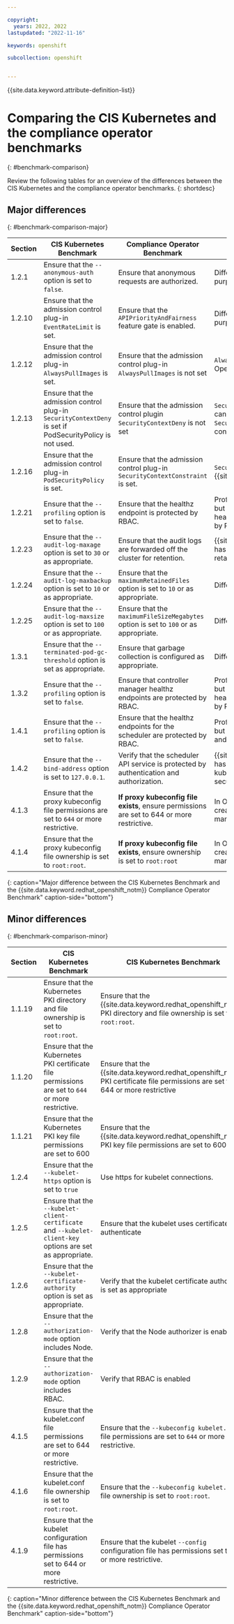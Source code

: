```yaml
---

copyright: 
  years: 2022, 2022
lastupdated: "2022-11-16"

keywords: openshift

subcollection: openshift


---
```


{{site.data.keyword.attribute-definition-list}}




# Comparing the CIS Kubernetes and the compliance operator benchmarks
{: #benchmark-comparison}

Review the following tables for an overview of the differences between the CIS Kubernetes and the compliance operator benchmarks.
{: shortdesc}

## Major differences
{: #benchmark-comparison-major}

| Section | CIS Kubernetes Benchmark| Compliance Operator Benchmark| Description |
| ---| --- | --- | --- |
| 1.2.1 | Ensure that the `--anonymous-auth` option is set to `false`. | Ensure that anonymous requests are authorized. | Different approaches to acheive the same purpose. |
| 1.2.10 | Ensure that the admission control plug-in `EventRateLimit` is set. | Ensure that the `APIPriorityAndFairness` feature gate is enabled. | Different approaches to achieve the same purpose.|
| 1.2.12 | Ensure that the admission control plug-in `AlwaysPullImages` is set. | Ensure that the admission control plug-in `AlwaysPullImages` is not set | `AlwaysPullImages` causes error on OpenShift. |
| 1.2.13 | Ensure that the admission control plug-in `SecurityContextDeny` is set if PodSecurityPolicy is not used. | Ensure that the admission control plugin `SecurityContextDeny` is not set | `SecurityContextDeny` admission controller can't be enabled as it conflicts with the `SecurityContextConstraint` admission controller. |
| 1.2.16 | Ensure that the admission control plug-in `PodSecurityPolicy` is set. | Ensure that the admission control plug-in `SecurityContextConstraint` is set. | `SecurityContextConstraint` is unique to {{site.data.keyword.redhat_openshift_notm}} |
| 1.2.21 | Ensure that the `--profiling` option is set to `false`. | Ensure that the healthz endpoint is protected by RBAC. | Profiling is enabled by default in OpenShift, but the profiling data is sent through the healthz port and the port must be protected by RBAC. |
| 1.2.23 | Ensure that the `--audit-log-maxage` option is set to `30` or as appropriate. | Ensure that the audit logs are forwarded off the cluster for retention. | {{site.data.keyword.redhat_openshift_notm}} has an operator for logging instead of retaining logs in the cluster. |
| 1.2.24 | Ensure that the `--audit-log-maxbackup` option is set to `10` or as appropriate. | Ensure that the `maximumRetainedFiles` option is set to `10` or as appropriate. | Different parameter names. |
| 1.2.25 | Ensure that the `--audit-log-maxsize` option is set to `100` or as appropriate. | Ensure that the `maximumFileSizeMegabytes` option is set to `100` or as appropriate. | Different parameter names. |
| 1.3.1 | Ensure that the `--terminated-pod-gc-threshold` option is set as appropriate. | Ensure that garbage collection is configured as appropriate. | Different parameter names. |
| 1.3.2 | Ensure that the `--profiling` option is set to `false`. | Ensure that controller manager healthz endpoints are protected by RBAC. | Profiling is enabled by default in OpenShift, but the profiling data is sent through the  healthz port and the port must be protected by RBAC. |
| 1.4.1 | Ensure that the `--profiling` option is set to `false`. | Ensure that the healthz endpoints for the scheduler are protected by RBAC. | Profiling is enabled by default in OpenShift, but the profiling data is sent via healthz port and the port must be protected by RBAC. |
| 1.4.2 | Ensure that the `--bind-address` option is set to `127.0.0.1`. | Verify that the scheduler API service is protected by authentication and authorization. | {{site.data.keyword.redhat_openshift_notm}} has different operator than vanilla kubernetes, and configuration for its security differs |
| 4.1.3 | Ensure that the proxy kubeconfig file permissions are set to `644` or more restrictive. | **If proxy kubeconfig file exists**, ensure permissions are set to 644 or more restrictive. | In OpenShift, the file is automatically created by `sdn` controller in a secure manner. |
| 4.1.4 | Ensure that the proxy kubeconfig file ownership is set to `root:root`. | **If proxy kubeconfig file exists**, ensure ownership is set to `root:root` | In OpenShift, the file is automatically created by `sdn` controller in a secure manner. |
{: caption="Major difference between the CIS Kubernetes Benchmark and the {{site.data.keyword.redhat_openshift_notm}} Compliance Operator Benchmark" caption-side="bottom"}

## Minor differences
{: #benchmark-comparison-minor}

| Section | CIS Kubernetes Benchmark| CIS Kubernetes Benchmark| Description |
| ---| --- | --- | --- |
| 1.1.19 | Ensure that the Kubernetes PKI directory and file ownership is set to `root:root`. | Ensure that the {{site.data.keyword.redhat_openshift_notm}} PKI directory and file ownership is set to `root:root`. | Kubernetes > {{site.data.keyword.redhat_openshift_notm}} |
| 1.1.20 | Ensure that the Kubernetes PKI certificate file permissions are set to `644` or more restrictive. | Ensure that the {{site.data.keyword.redhat_openshift_notm}} PKI certificate file permissions are set to 644 or more restrictive | Kubernetes > {{site.data.keyword.redhat_openshift_notm}} |
| 1.1.21 | Ensure that the Kubernetes PKI key file permissions are set to 600 | Ensure that the {{site.data.keyword.redhat_openshift_notm}} PKI key file permissions are set to 600 | Kubernetes > {{site.data.keyword.redhat_openshift_notm}} |
| 1.2.4 | Ensure that the `--kubelet-https` option is set to `true` | Use https for kubelet connections. | No option specified for OpenShift. |
| 1.2.5 | Ensure that the `--kubelet-client-certificate` and `--kubelet-client-key` options are set as appropriate. | Ensure that the kubelet uses certificates to authenticate | No option specified for OpenShift. |
| 1.2.6 | Ensure that the `--kubelet-certificate-authority` option is set as appropriate. | Verify that the kubelet certificate authority is set as appropriate | No option specified for OpenShift. |
| 1.2.8 | Ensure that the `--authorization-mode` option includes Node. | Verify that the Node authorizer is enabled | No option specified for OpenShift. |
| 1.2.9 | Ensure that the `--authorization-mode` option includes RBAC. | Verify that RBAC is enabled | No option specified for OpenShift. |
| 4.1.5 | Ensure that the kubelet.conf file permissions are set to 644 or more restrictive. | Ensure that the `--kubeconfig kubelet.conf` file permissions are set to `644` or more restrictive. | Different wording for the same approach. |
| 4.1.6 | Ensure that the kubelet.conf file ownership is set to `root:root`. | Ensure that the `--kubeconfig kubelet.conf` file ownership is set to `root:root`. | Different wording for the same approach. |
| 4.1.9 | Ensure that the kubelet configuration file has permissions set to 644 or more restrictive. | Ensure that the kubelet `--config` configuration file has permissions set to `644` or more restrictive. | Different wording for the same approach. |
{: caption="Minor difference between the CIS Kubernetes Benchmark and the {{site.data.keyword.redhat_openshift_notm}} Compliance Operator Benchmark" caption-side="bottom"}
